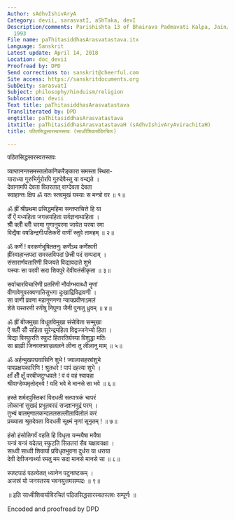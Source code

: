 ```yaml
---
Author: sAdhvIshivAryA
Category: devii, sarasvatI, aShTaka, devI
Description/comments: Parishishta 13 of Bhairava Padmavati Kalpa, Jain/Gujarati publication,
  1993
File name: paThitasiddhasArasvatastava.itx
Language: Sanskrit
Latest update: April 14, 2018
Location: doc_devii
Proofread by: DPD
Send corrections to: sanskrit@cheerful.com
Site access: https://sanskritdocuments.org
SubDeity: sarasvatI
Subject: philosophy/hinduism/religion
Sublocation: devii
Text title: paThitasiddhasArasvatastava
Transliterated by: DPD
engtitle: paThitasiddhasArasvatastava
itxtitle: paThitasiddhasArasvatastavaH (sAdhvIshivAryAvirachitaH)
title: पठितसिद्धसारस्वतस्तवः (साध्वीशिवार्याविरचितः)

---
```

  
 पठितसिद्धसारस्वतस्तवः   
  
व्याप्तानन्तसमस्तलोकनिकरैङ्कारा समस्ता स्थिरा-  
     याराध्या गुरुभिर्गुरोरपि गुरुदेवैस्तु या वन्द्यते ।  
देवानामपि देवता वितरतात् वाग्देवता देवता  
     स्वाहान्तः क्षिप ॐ यतः स्तवमुखं यस्याः स मन्त्रो वर ॥ १॥  
  
ॐ ह्रीं श्रीप्रथमा प्रसिद्धमहिमा सन्तप्तचित्ते हि या  
     सैं ऐं मध्यहिता जगत्त्रयहिता सर्वज्ञनाथाहिता ।  
श्रीँ क्लीँ ब्लीँ चरमा गुणानुपरमा जायेत यस्या रमा  
     विद्यैषा वषडिन्द्रगीःपतिकरी वाणीं स्तुवे तामहम् ॥ २॥  
  
ॐ कर्णे !  वरकर्णभूषिततनुः कर्णेऽथ कर्णेश्वरी  
     ह्रींस्वाहान्तपदां समस्तविपदां छेत्त्री पदं सम्पदाम् ।  
संसारार्णवतारिणी विजयते विद्यावदाते शुभे  
     यस्याः सा पदवी सदा शिवपुरे देवीवतंसीकृता ॥ ३॥  
  
सर्वाचारविचारिणी प्रतरिणी नौर्वाग्भवाब्धौ नॄणां  
     वीणावेणुवरक्वणातिसुभगा दुःखाद्रिविद्रावणी ।  
सा वाणी प्रवणा महागुणगणा न्यायप्रवीणाऽमलं  
     शेते यस्तरणी रणीषु निपुणा जैनी पुनातु ध्रुवम् ॥ ४॥  
  
ॐ ह्रीं बीजमुखा विधूतविमुखा संसेविता सन्मुखा  
     ऐं क्लीँ सौँ सहिता सुरेन्द्रमहिता विद्वज्जनेभ्यो हिता ।  
विद्या विस्फुरति स्फुटं हितरतिर्यस्या विशुद्धा मतिः  
     सा ब्राह्मी जिनवक्त्रवज्रललने लीना तु लीलानु माम् ॥ ५॥  
  
ॐ अर्हन्मुखपद्मवासिनि शुभे !  ज्वालासहस्रांशुभे  
     पापप्रक्षयकारिणि !  श्रुतधरे !  पापं दहत्या शुभे ।  
क्षाँ क्षीँ क्षूँ वरबीजदुग्धवले !  वं वं वहं स्वावहा  
     श्रीवाग्देव्यमृतोद्भवे !  यदि भवे मे मानसे सा भवे ॥ ६॥  
  
हस्ते शर्मदपुस्तिकां विदधती सत्पात्रकं चापरं  
     लोकानां सुखदं प्रभूतवरदं सज्ज्ञानमुद्रं परम् ।  
तुभ्यं बालमृणालकन्दललसल्लीलाविलोलं करं  
     प्रख्याता श्रुतदेवता विदधती सूक्ष्मं नृणां सूनृतम् ! ॥ ७॥  
  
हंसो हंसोतिगर्वं वहति हि विधृता यन्मयैषा मयैषा  
     यन्त्रं यन्त्रं यदेतत् स्फुटति सिततरां सैव यक्षावयक्षा ।  
साध्वी साध्वी शिवार्या प्रविधृतभुवना दुर्धरा या धराया  
     देवी देवीजनार्थ्या रमतु मम सदा मानसे मानसे सा ॥ ८॥  
  
स्पष्टपाठं पठत्येतत् ध्यानेन पटुनाष्टकम् ।  
अजस्रं यो जनस्तस्य भवनयुत्तमसम्पदः ॥ ९॥  
  
॥ इति साध्वीशिवार्याविरचितं पठितसिद्धसारस्वतस्तवः सम्पूर्णः ॥  
  
  
Encoded and proofread by DPD  
  
